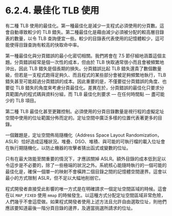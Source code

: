 # 6.2.4. 最佳化 TLB 使用

有二種 TLB 使用的最佳化。第一種最佳化是減少一支程式必須使用的分頁數。這會自動導致較少的 TLB 錯失。第二種最佳化是藉由減少必須被分配的較高層目錄表的數量，以令 TLB 查詢便宜一些。較少的目錄表代表使用的記憶體較少，這可能使得目錄查詢有較高的快取命中率。

第一種最佳化與分頁錯誤的最小化密切相關。我們將會在 7.5 節仔細地涵蓋這個主題。分頁錯誤經常是個一次性的成本，但由於 TLB 快取通常很小而且會被頻繁地沖出，因此 TLB 錯失是個長期的損失。分頁錯誤比起 TLB 錯失還貴了數個數量級，但若是一支程式跑得足夠久、而且程式的某些部分會被足夠頻繁地執行，TLB 錯失甚至可能超過分頁錯誤的成本。因此重要的是，不僅要從分頁錯誤的角度、也要從 TLB 錯失的角度來考慮分頁最佳化。差異在於，分頁錯誤的最佳化只要求分頁範圍內的程式碼與資料分組，而 TLB 最佳化則要求 –– 在任何時間點 –– 盡可能少的 TLB 項目。

第二種 TLB 最佳化甚至更難控制。必須使用的分頁目錄數量是視行程的虛擬定址空間中使用的位址範圍分佈而定的。定址空間中廣泛多樣的位置代表著更多的目錄。

一個難題是，定址空間佈局隨機化（Address Space Layout Randomization，ASLR）恰好造成這種狀況。堆疊、DSO、堆積、與可能的可執行檔的載入位址會在執行期隨機化，以防止機器的攻擊者猜出函式或變數的位址。

只有在最大效能至關重要的情況下，才應該關掉 ASLR。額外目錄的成本低到足以令這步是不必要的，除了一些極端的狀況之外。系統核心能隨時執行的一個可能的最佳化是，確保一個單一的映射不會橫跨二個目錄之間的記憶體空間邊界。這會以最小的方式限制 ASLR，但不足以大幅地削弱它。

程式開發者直接受此影響的唯一方式是在明確請求一個定址空間區域的時候。這會在以 `MAP_FIXED` 使用 `mmap` 的時候發生。以這種方式分配定址空間區域非常危險，人們幾乎不會這麼做。如果程式開發者使用上述方法且允許自由選取位址，則他們應該要知道最後一階分頁目錄的邊界，及適當挑選所請求的位址。


